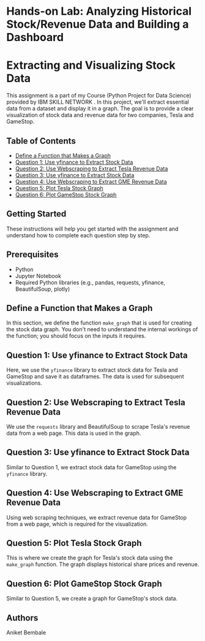 # Hands-on Lab: Analyzing Historical Stock/Revenue Data and Building a Dashboard
# Extracting and Visualizing Stock Data

This assignment is a part of  my Course (Python Project for Data Science) provided by IBM SKILL NETWORK . In this project, we'll extract essential data from a dataset and display it in a graph. The goal is to provide a clear visualization of stock data and revenue data for two companies, Tesla and GameStop.

## Table of Contents

- [Define a Function that Makes a Graph](#define-a-function-that-makes-a-graph)
- [Question 1: Use yfinance to Extract Stock Data](#question-1-use-yfinance-to-extract-stock-data)
- [Question 2: Use Webscraping to Extract Tesla Revenue Data](#question-2-use-webscraping-to-extract-tesla-revenue-data)
- [Question 3: Use yfinance to Extract Stock Data](#question-3-use-yfinance-to-extract-stock-data)
- [Question 4: Use Webscraping to Extract GME Revenue Data](#question-4-use-webscraping-to-extract-gme-revenue-data)
- [Question 5: Plot Tesla Stock Graph](#question-5-plot-tesla-stock-graph)
- [Question 6: Plot GameStop Stock Graph](#question-6-plot-gamestop-stock-graph)

## Getting Started

These instructions will help you get started with the assignment and understand how to complete each question step by step.

## Prerequisites

- Python
- Jupyter Notebook
- Required Python libraries (e.g., pandas, requests, yfinance, BeautifulSoup, plotly)

## Define a Function that Makes a Graph

In this section, we define the function `make_graph` that is used for creating the stock data graph. You don't need to understand the internal workings of the function; you should focus on the inputs it requires.

## Question 1: Use yfinance to Extract Stock Data

Here, we use the `yfinance` library to extract stock data for Tesla and GameStop and save it as dataframes. The data is used for subsequent visualizations.

## Question 2: Use Webscraping to Extract Tesla Revenue Data

We use the `requests` library and BeautifulSoup to scrape Tesla's revenue data from a web page. This data is used in the graph.

## Question 3: Use yfinance to Extract Stock Data

Similar to Question 1, we extract stock data for GameStop using the `yfinance` library.

## Question 4: Use Webscraping to Extract GME Revenue Data

Using web scraping techniques, we extract revenue data for GameStop from a web page, which is required for the visualization.

## Question 5: Plot Tesla Stock Graph

This is where we create the graph for Tesla's stock data using the `make_graph` function. The graph displays historical share prices and revenue.

## Question 6: Plot GameStop Stock Graph

Similar to Question 5, we create a graph for GameStop's stock data.

## Authors

Aniket Bembale 

